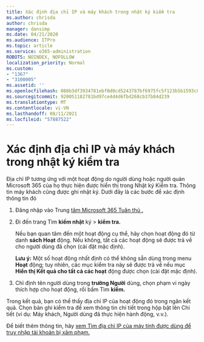 ```yaml
---
title: Xác định địa chỉ IP và máy khách trong nhật ký kiểm tra
ms.author: chrisda
author: chrisda
manager: dansimp
ms.date: 04/21/2020
ms.audience: ITPro
ms.topic: article
ms.service: o365-administration
ROBOTS: NOINDEX, NOFOLLOW
localization_priority: Normal
ms.custom:
- "1367"
- "3100005"
ms.assetid: ''
ms.openlocfilehash: 080b3df3934781ebf0d0cd5243787bf6975fc5f123b5b1593c0b6d9ada4eae5d
ms.sourcegitcommit: 920051182781bd97ce4d4d6fbd268cb37b84d239
ms.translationtype: MT
ms.contentlocale: vi-VN
ms.lasthandoff: 08/11/2021
ms.locfileid: "57887522"
---
```

# <a name="identify-ip-address-and-client-in-audit-logs"></a>Xác định địa chỉ IP và máy khách trong nhật ký kiểm tra

Địa chỉ IP tương ứng với một hoạt động do người dùng hoặc người quản Microsoft 365 của họ thực hiện được hiển thị trong Nhật ký Kiểm tra. Thông tin máy khách cũng được ghi nhật ký. Dưới đây là các bước để xác định thông tin đó

1. Đăng nhập vào Trung [tâm Microsoft 365 Tuân thủ .](https://protection.office.com/)

2. Đi đến trang Tìm **kiếm nhật** ký  >  **kiểm tra.**

   Nếu bạn quan tâm đến một hoạt động cụ thể, hãy chọn hoạt động đó từ danh **sách Hoạt** động. Nếu không, tất cả các hoạt động sẽ được trả về cho người dùng đã chọn (cài đặt mặc định).

   **Lưu ý:** Một số hoạt động nhất định có thể không sẵn dùng trong menu **Hoạt** động; tuy nhiên, các mục kiểm tra này sẽ được trả về nếu mục **Hiển thị Kết quả cho tất cả các hoạt** động được chọn (cài đặt mặc định).

3. Chỉ định tên người dùng trong **trường Người** dùng, chọn phạm vi ngày thích hợp cho hoạt động, rồi bấm Tìm **kiếm.**

Trong kết quả, bạn có thể thấy địa chỉ IP của hoạt động đó trong ngăn kết quả. Chọn bản ghi kiểm tra  để xem thông tin chi tiết trong hộp bật lên Chi tiết (ví dụ: Máy khách, Người dùng đã thực hiện hành động, v.v.).

Để biết thêm thông tin, hãy [xem Tìm địa chỉ IP của máy tính được dùng để truy nhập tài khoản bị xâm phạm.](https://docs.microsoft.com/microsoft-365/compliance/auditing-troubleshooting-scenarios#find-the-ip-address-of-the-computer-used-to-access-a-compromised-account)
